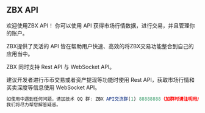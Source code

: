 ## ZBX API

欢迎使用ZBX API！ 你可以使用 API 获得市场行情数据，进行交易，并且管理你的账户。

ZBX提供了灵活的 API 皆在帮助用户快速、高效的将ZBX交易功能整合到自己的应用当中。

ZBX 同时支持 Rest API 与 WebSocket API。

建议开发者进行币币交易或者资产提现等功能时使用 Rest API，获取市场行情和买卖深度等信息使用 WebSocket API。

```js
如使用中遇到任何问题，请加技术 QQ 群: ZBX API交流群(1) 88888888（加群时请注明用户名和编程语言），
我们将尽力帮您解答疑惑。
```
